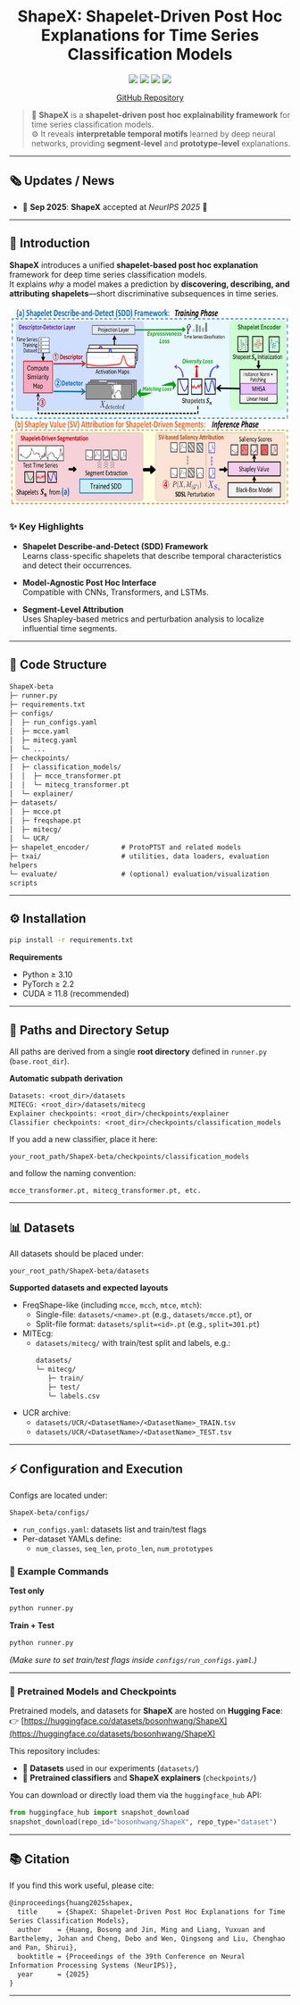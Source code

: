 

<div align="center">

# ShapeX: Shapelet-Driven Post Hoc Explanations for Time Series Classification Models</b></h2>

<p>
  <img src="https://img.shields.io/github/last-commit/BosonHwang/ShapeX?color=green" />
  <img src="https://img.shields.io/github/stars/BosonHwang/ShapeX?color=yellow" />
  <img src="https://img.shields.io/github/forks/BosonHwang/ShapeX?color=lightblue" />
  <img src="https://img.shields.io/badge/PRs-Welcome-green" />
</p>

<p align="center">
  <a href="https://github.com/BosonHwang/ShapeX">GitHub Repository</a>
</p>

</div>

> 🧠 **ShapeX** is a **shapelet-driven post hoc explainability framework** for time series classification models.  
> ⚙️ It reveals **interpretable temporal motifs** learned by deep neural networks, providing **segment-level** and **prototype-level** explanations.

---

## 🗞️ Updates / News

- 🚩 **Sep 2025**: **ShapeX** accepted at *NeurIPS 2025* 🎉  
 

---

## 💫 Introduction

**ShapeX** introduces a unified **shapelet-based post hoc explanation** framework for deep time series classification models.  
It explains *why* a model makes a prediction by **discovering, describing, and attributing shapelets**—short discriminative subsequences in time series.

<p align="center">
  <img src="./assets/shapex_overall.png" height="360">
</p>

### ✨ Key Highlights

- **Shapelet Describe-and-Detect (SDD) Framework**  
  Learns class-specific shapelets that describe temporal characteristics and detect their occurrences.

- **Model-Agnostic Post Hoc Interface**  
  Compatible with CNNs, Transformers, and LSTMs.

- **Segment-Level Attribution**  
  Uses Shapley-based metrics and perturbation analysis to localize influential time segments.


---

## 🧩 Code Structure

```
ShapeX-beta
├─ runner.py
├─ requirements.txt
├─ configs/
│  ├─ run_configs.yaml
│  ├─ mcce.yaml
│  ├─ mitecg.yaml
│  └─ ...
├─ checkpoints/
│  ├─ classification_models/
│  │  ├─ mcce_transformer.pt
│  │  └─ mitecg_transformer.pt
│  └─ explainer/
├─ datasets/
│  ├─ mcce.pt
│  ├─ freqshape.pt
│  ├─ mitecg/
│  └─ UCR/
├─ shapelet_encoder/        # ProtoPTST and related models
├─ txai/                    # utilities, data loaders, evaluation helpers
└─ evaluate/                # (optional) evaluation/visualization scripts
```

---

## ⚙️ Installation

```bash
pip install -r requirements.txt
```

**Requirements**
- Python ≥ 3.10  
- PyTorch ≥ 2.2  
- CUDA ≥ 11.8 (recommended)  

---

## 📂 Paths and Directory Setup

All paths are derived from a single **root directory** defined in `runner.py` (`base.root_dir`).

**Automatic subpath derivation**
```
Datasets: <root_dir>/datasets
MITECG: <root_dir>/datasets/mitecg
Explainer checkpoints: <root_dir>/checkpoints/explainer
Classifier checkpoints: <root_dir>/checkpoints/classification_models
```

If you add a new classifier, place it here:
```
your_root_path/ShapeX-beta/checkpoints/classification_models
```
and follow the naming convention:
```
mcce_transformer.pt, mitecg_transformer.pt, etc.
```

---

## 📊 Datasets

All datasets should be placed under:
```
your_root_path/ShapeX-beta/datasets
```

**Supported datasets and expected layouts**
- FreqShape-like (including `mcce`, `mcch`, `mtce`, `mtch`):
  - Single-file: `datasets/<name>.pt` (e.g., `datasets/mcce.pt`), or
  - Split-file format: `datasets/split=<id>.pt` (e.g., `split=301.pt`)
- MITEcg:
  - `datasets/mitecg/` with train/test split and labels, e.g.:
    ```
    datasets/
    └─ mitecg/
       ├─ train/
       ├─ test/
       └─ labels.csv
    ```
- UCR archive:
  - `datasets/UCR/<DatasetName>/<DatasetName>_TRAIN.tsv`
  - `datasets/UCR/<DatasetName>/<DatasetName>_TEST.tsv`

---

## ⚡ Configuration and Execution

Configs are located under:
```
ShapeX-beta/configs/
```
- `run_configs.yaml`: datasets list and train/test flags  
- Per-dataset YAMLs define:
  - `num_classes`, `seq_len`, `proto_len`, `num_prototypes`

### 🔧 Example Commands

**Test only**
```bash
python runner.py
```

**Train + Test**
```bash
python runner.py
```
*(Make sure to set train/test flags inside `configs/run_configs.yaml`.)*

---

### 🧠 Pretrained Models and Checkpoints

Pretrained models, and datasets for **ShapeX** are hosted on **Hugging Face**:  
👉 [https://huggingface.co/datasets/bosonhwang/ShapeX](https://huggingface.co/datasets/bosonhwang/ShapeX)

This repository includes:
- 🔹 **Datasets** used in our experiments (`datasets/`)
- 🔹 **Pretrained classifiers** and **ShapeX explainers** (`checkpoints/`)

You can download or directly load them via the `huggingface_hub` API:
```python
from huggingface_hub import snapshot_download
snapshot_download(repo_id="bosonhwang/ShapeX", repo_type="dataset")
```
---

## 📚 Citation

If you find this work useful, please cite:

```
@inproceedings{huang2025shapex,
  title     = {ShapeX: Shapelet-Driven Post Hoc Explanations for Time Series Classification Models},
  author    = {Huang, Bosong and Jin, Ming and Liang, Yuxuan and Barthelemy, Johan and Cheng, Debo and Wen, Qingsong and Liu, Chenghao and Pan, Shirui},
  booktitle = {Proceedings of the 39th Conference on Neural Information Processing Systems (NeurIPS)},
  year      = {2025}
}
```

---
